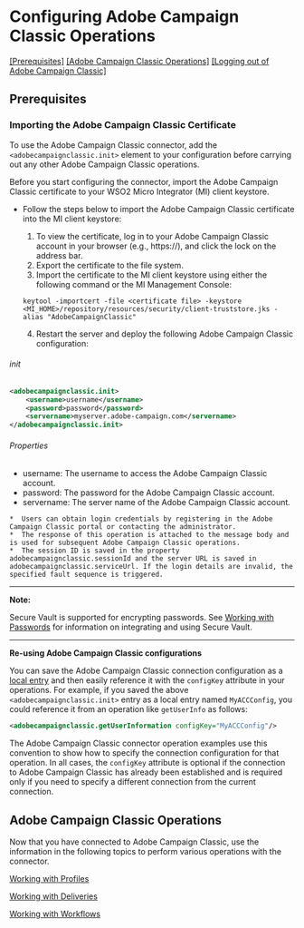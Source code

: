 # Configuring Adobe Campaign Classic Operations

[[Prerequisites]](#Prerequisites) [[Adobe Campaign Classic Operations]](#adobe-campaign-classic-operations) [[Logging out of Adobe Campaign Classic]](#logging-out-of-adobe-campaign-classic)

## Prerequisites

### Importing the Adobe Campaign Classic Certificate

To use the Adobe Campaign Classic connector, add the `<adobecampaignclassic.init>` element to your configuration before carrying out any other Adobe Campaign Classic operations.

Before you start configuring the connector, import the Adobe Campaign Classic certificate to your WSO2 Micro Integrator (MI) client keystore.

* Follow the steps below to import the Adobe Campaign Classic certificate into the MI client keystore:

  1. To view the certificate, log in to your Adobe Campaign Classic account in your browser (e.g., https://<adobe-campaign-instance-url>), and click the lock on the address bar.
  2. Export the certificate to the file system.
  3. Import the certificate to the MI client keystore using either the following command or the MI Management Console:
    ```
    keytool -importcert -file <certificate file> -keystore <MI_HOME>/repository/resources/security/client-truststore.jks -alias "AdobeCampaignClassic"
    ```
  4. Restart the server and deploy the following Adobe Campaign Classic configuration:

###### init
```xml
<adobecampaignclassic.init>
    <username>username</username>
    <password>password</password>
    <servername>myserver.adobe-campaign.com</servername>
</adobecampaignclassic.init>
```
###### Properties
* username: The username to access the Adobe Campaign Classic account.
* password: The password for the Adobe Campaign Classic account.
* servername: The server name of the Adobe Campaign Classic account.

```text
*  Users can obtain login credentials by registering in the Adobe Campaign Classic portal or contacting the administrator.
*  The response of this operation is attached to the message body and is used for subsequent Adobe Campaign Classic operations.
*  The session ID is saved in the property adobecampaignclassic.sessionId and the server URL is saved in adobecampaignclassic.serviceUrl. If the login details are invalid, the specified fault sequence is triggered.
```
---
__Note:__

Secure Vault is supported for encrypting passwords. See [Working with Passwords](https://docs.wso2.com/display/ADMIN44x/Encrypting+Passwords+with+Cipher+Tool) for information on integrating and using Secure Vault.

---
**Re-using Adobe Campaign Classic configurations**

You can save the Adobe Campaign Classic connection configuration as a [local entry](https://docs.wso2.com/display/EI620/Working+with+Local+Registry+Entries) and then easily reference it with the `configKey` attribute in your operations. For example, if you saved the above `<adobecampaignclassic.init>` entry as a local entry named `MyACCConfig`, you could reference it from an operation like `getUserInfo` as follows:

```xml
<adobecampaignclassic.getUserInformation configKey="MyACCConfig"/>
```
The Adobe Campaign Classic connector operation examples use this convention to show how to specify the connection configuration for that operation. In all cases, the `configKey` attribute is optional if the connection to Adobe Campaign Classic has already been established and is required only if you need to specify a different connection from the current connection.

## Adobe Campaign Classic Operations

Now that you have connected to Adobe Campaign Classic, use the information in the following topics to perform various operations with the connector.

[Working with Profiles](profiles.md)

[Working with Deliveries](deliveries.md)

[Working with Workflows](workflows.md)
